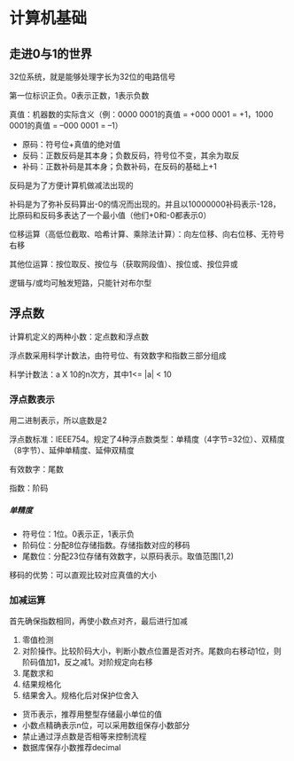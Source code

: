 # 计算机基础
## 走进0与1的世界
32位系统，就是能够处理字长为32位的电路信号

第一位标识正负。0表示正数，1表示负数

真值：机器数的实际含义（例：0000 0001的真值 = +000 0001 = +1，1000 0001的真值 = –000 0001 = –1）

* 原码：符号位+真值的绝对值
* 反码：正数反码是其本身；负数反码，符号位不变，其余为取反
* 补码：正数补码是其本身；负数补码，在反码的基础上+1

反码是为了方便计算机做减法出现的

补码是为了弥补反码算出-0的情况而出现的。并且以10000000补码表示-128，比原码和反码多表达了一个最小值（他们+0和-0都表示0）

位移运算（高低位截取、哈希计算、乘除法计算）：向左位移、向右位移、无符号右移

其他位运算：按位取反、按位与（获取网段值）、按位或、按位异或

逻辑与/或均可触发短路，只能针对布尔型

## 浮点数
计算机定义的两种小数：定点数和浮点数

浮点数采用科学计数法，由符号位、有效数字和指数三部分组成

科学计数法：a X 10的n次方，其中1<= |a| < 10

### 浮点数表示
用二进制表示，所以底数是2

浮点数标准：IEEE754。规定了4种浮点数类型：单精度（4字节=32位）、双精度（8字节）、延伸单精度、延伸双精度

有效数字：尾数

指数：阶码

##### 单精度

* 符号位：1位。0表示正，1表示负
* 阶码位：分配8位存储指数。存储指数对应的移码
* 尾数位：分配23位存储有效数字，以原码表示。取值范围[1,2)

移码的优势：可以直观比较对应真值的大小

### 加减运算

首先确保指数相同，再使小数点对齐，最后进行加减

1. 零值检测
2. 对阶操作。比较阶码大小，判断小数点位置是否对齐。尾数向右移动1位，则阶码值加1，反之减1。对阶规定向右移
3. 尾数求和
4. 结果规格化
5. 结果舍入。规格化后对保护位舍入

* 货币表示，推荐用整型存储最小单位的值
* 小数点精确表示n位，可以采用数组保存小数部分
* 禁止通过浮点数是否相等来控制流程
* 数据库保存小数推荐decimal

